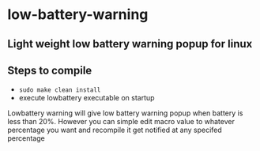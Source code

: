 # low-battery-warning
## Light weight low battery warning popup for linux

## Steps to compile
* `sudo make clean install`
* execute lowbattery executable on startup

Lowbattery warning will give low battery warning popup when battery is less than 20%. However you can simple edit macro value to whatever percentage you want and recompile it get notified at any specifed percentage
